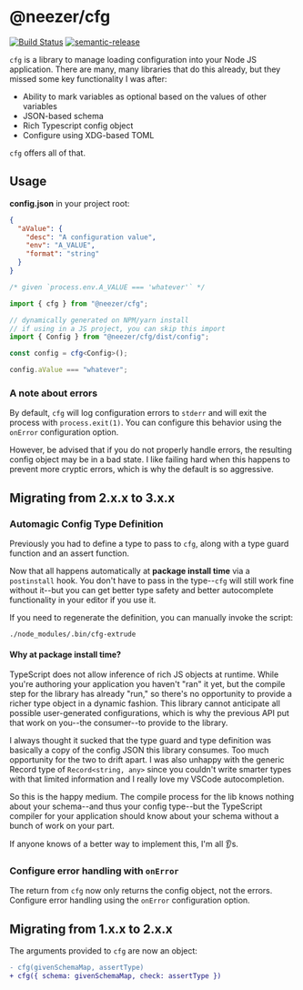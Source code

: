 # @neezer/cfg

[![Build Status](https://travis-ci.org/neezer/node-cfg.svg?branch=master)](https://travis-ci.org/neezer/node-cfg)
[![semantic-release](https://img.shields.io/badge/%20%20%F0%9F%93%A6%F0%9F%9A%80-semantic--release-e10079.svg)](https://github.com/semantic-release/semantic-release)

`cfg` is a library to manage loading configuration into your Node JS
application. There are many, many libraries that do this already, but they
missed some key functionality I was after:

- Ability to mark variables as optional based on the values of other variables
- JSON-based schema
- Rich Typescript config object
- Configure using XDG-based TOML

`cfg` offers all of that.

## Usage

**config.json** in your project root:

```json
{
  "aValue": {
    "desc": "A configuration value",
    "env": "A_VALUE",
    "format": "string"
  }
}
```

```ts
/* given `process.env.A_VALUE === 'whatever'` */

import { cfg } from "@neezer/cfg";

// dynamically generated on NPM/yarn install
// if using in a JS project, you can skip this import
import { Config } from "@neezer/cfg/dist/config";

const config = cfg<Config>();

config.aValue === "whatever";
```

### A note about errors

By default, `cfg` will log configuration errors to `stderr` and will exit the
process with `process.exit(1)`. You can configure this behavior using the
`onError` configuration option.

However, be advised that if you do not properly handle errors, the resulting
config object may be in a bad state. I like failing hard when this happens to
prevent more cryptic errors, which is why the default is so aggressive.

## Migrating from 2.x.x to 3.x.x

### Automagic Config Type Definition

Previously you had to define a type to pass to `cfg`, along with a type guard
function and an assert function.

Now that all happens automatically at **package install time** via a
`postinstall` hook. You don't have to pass in the type--`cfg` will still work
fine without it--but you can get better type safety and better autocomplete
functionality in your editor if you use it.

If you need to regenerate the definition, you can manually invoke the script:

```shell
./node_modules/.bin/cfg-extrude
```

#### Why at package install time?

TypeScript does not allow inference of rich JS objects at runtime. While you're
authoring your application you haven't "ran" it yet, but the compile step for
the library has already "run," so there's no opportunity to provide a richer
type object in a dynamic fashion. This library cannot anticipate all possible
user-generated configurations, which is why the previous API put that work on
you--the consumer--to provide to the library.

I always thought it sucked that the type guard and type definition was basically
a copy of the config JSON this library consumes. Too much opportunity for the
two to drift apart. I was also unhappy with the generic Record type of
`Record<string, any>` since you couldn't write smarter types with that limited
information and I really love my VSCode autocompletion.

So this is the happy medium. The compile process for the lib knows nothing about
your schema--and thus your config type--but the TypeScript compiler for your
application should know about your schema without a bunch of work on your part.

If anyone knows of a better way to implement this, I'm all :ear:s.

### Configure error handling with `onError`

The return from `cfg` now only returns the config object, not the errors.
Configure error handling using the `onError` configuration option.

## Migrating from 1.x.x to 2.x.x

The arguments provided to `cfg` are now an object:

```diff
- cfg(givenSchemaMap, assertType)
+ cfg({ schema: givenSchemaMap, check: assertType })
```
